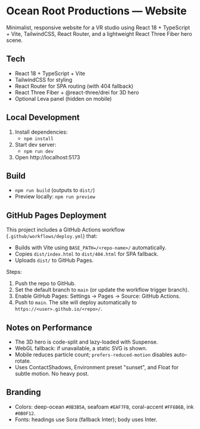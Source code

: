 # Ocean Root Productions — Website

Minimalist, responsive website for a VR studio using React 18 + TypeScript + Vite, TailwindCSS, React Router, and a lightweight React Three Fiber hero scene.

## Tech

- React 18 + TypeScript + Vite
- TailwindCSS for styling
- React Router for SPA routing (with 404 fallback)
- React Three Fiber + @react-three/drei for 3D hero
- Optional Leva panel (hidden on mobile)

## Local Development

1. Install dependencies:
   - `npm install`
2. Start dev server:
   - `npm run dev`
3. Open http://localhost:5173

## Build

- `npm run build` (outputs to `dist/`)
- Preview locally: `npm run preview`

## GitHub Pages Deployment

This project includes a GitHub Actions workflow (`.github/workflows/deploy.yml`) that:

- Builds with Vite using `BASE_PATH=/<repo-name>/` automatically.
- Copies `dist/index.html` to `dist/404.html` for SPA fallback.
- Uploads `dist/` to GitHub Pages.

Steps:

1. Push the repo to GitHub.
2. Set the default branch to `main` (or update the workflow trigger branch).
3. Enable GitHub Pages: Settings → Pages → Source: GitHub Actions.
4. Push to `main`. The site will deploy automatically to `https://<user>.github.io/<repo>/`.

## Notes on Performance

- The 3D hero is code-split and lazy-loaded with Suspense.
- WebGL fallback: if unavailable, a static SVG is shown.
- Mobile reduces particle count; `prefers-reduced-motion` disables auto-rotate.
- Uses ContactShadows, Environment preset "sunset", and Float for subtle motion. No heavy post.

## Branding

- Colors: deep-ocean `#0B3B5A`, seafoam `#EAF7FB`, coral-accent `#FF6B6B`, ink `#0B0F12`.
- Fonts: headings use Sora (fallback Inter); body uses Inter.

